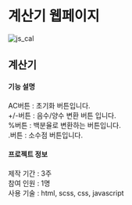 # 계산기 웹페이지

![js_cal](https://user-images.githubusercontent.com/114633626/215024327-17781012-3935-4530-a6d1-21f7946f3e59.png)

 ## 계산기
  #### 기능 설명
   AC버튼 : 초기화 버튼입니다. <br />
   +/-버튼 : 음수/양수 변환 버튼 입니다. <br />
   %버튼 : 백분율로 변환하는 버튼입니다. <br />
   .버튼 : 소수점 버튼입니다.
   
  #### 프로젝트 정보
   제작 기간 : 3주 <br />
   참여 인원 : 1명 <br />
   사용 기술 : html, scss, css, javascript
